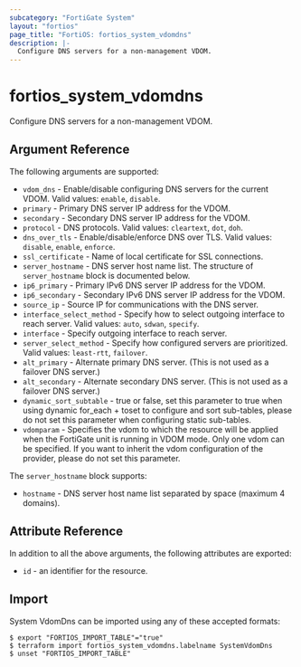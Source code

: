 ```yaml
---
subcategory: "FortiGate System"
layout: "fortios"
page_title: "FortiOS: fortios_system_vdomdns"
description: |-
  Configure DNS servers for a non-management VDOM.
---
```


# fortios_system_vdomdns
Configure DNS servers for a non-management VDOM.

## Argument Reference

The following arguments are supported:

* `vdom_dns` - Enable/disable configuring DNS servers for the current VDOM. Valid values: `enable`, `disable`.
* `primary` - Primary DNS server IP address for the VDOM.
* `secondary` - Secondary DNS server IP address for the VDOM.
* `protocol` - DNS protocols. Valid values: `cleartext`, `dot`, `doh`.
* `dns_over_tls` - Enable/disable/enforce DNS over TLS. Valid values: `disable`, `enable`, `enforce`.
* `ssl_certificate` - Name of local certificate for SSL connections.
* `server_hostname` - DNS server host name list. The structure of `server_hostname` block is documented below.
* `ip6_primary` - Primary IPv6 DNS server IP address for the VDOM.
* `ip6_secondary` - Secondary IPv6 DNS server IP address for the VDOM.
* `source_ip` - Source IP for communications with the DNS server.
* `interface_select_method` - Specify how to select outgoing interface to reach server. Valid values: `auto`, `sdwan`, `specify`.
* `interface` - Specify outgoing interface to reach server.
* `server_select_method` - Specify how configured servers are prioritized. Valid values: `least-rtt`, `failover`.
* `alt_primary` - Alternate primary DNS server. (This is not used as a failover DNS server.)
* `alt_secondary` - Alternate secondary DNS server. (This is not used as a failover DNS server.)
* `dynamic_sort_subtable` - true or false, set this parameter to true when using dynamic for_each + toset to configure and sort sub-tables, please do not set this parameter when configuring static sub-tables.
* `vdomparam` - Specifies the vdom to which the resource will be applied when the FortiGate unit is running in VDOM mode. Only one vdom can be specified. If you want to inherit the vdom configuration of the provider, please do not set this parameter.

The `server_hostname` block supports:

* `hostname` - DNS server host name list separated by space (maximum 4 domains).


## Attribute Reference

In addition to all the above arguments, the following attributes are exported:
* `id` - an identifier for the resource.

## Import

System VdomDns can be imported using any of these accepted formats:
```
$ export "FORTIOS_IMPORT_TABLE"="true"
$ terraform import fortios_system_vdomdns.labelname SystemVdomDns
$ unset "FORTIOS_IMPORT_TABLE"
```
